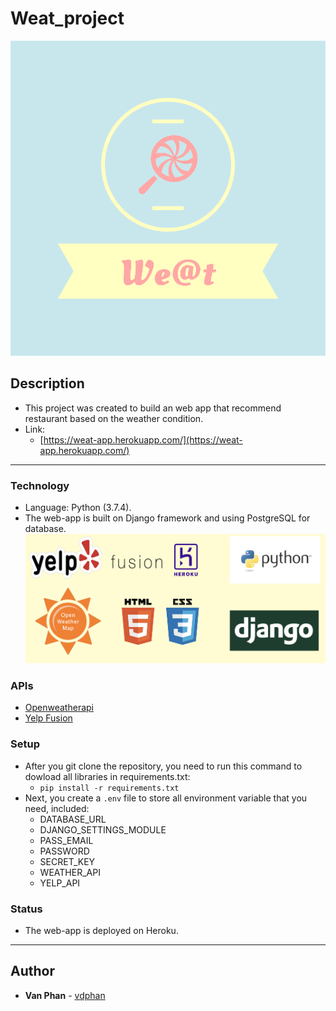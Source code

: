 # Weat_project
![Alt text](./static/images/pinterest_board_photo.png)

## Description
- This project was created to build an web app that recommend restaurant based on the weather condition.
- Link:
  + [https://weat-app.herokuapp.com/](https://weat-app.herokuapp.com/)
---
### Technology
- Language: Python (3.7.4).
- The web-app is built on Django framework and using PostgreSQL for database.
![Alt text](./static/images/Technology.png)

### APIs
- [Openweatherapi](https://openweathermap.org/)
- [Yelp Fusion](https://www.yelp.com/fusion)

### Setup
- After you git clone the repository, you need to run this command to dowload all libraries in requirements.txt:
  + ```pip install -r requirements.txt```
- Next, you create a ```.env``` file to store all environment variable that you need, included:
  + DATABASE_URL
  + DJANGO_SETTINGS_MODULE
  + PASS_EMAIL
  + PASSWORD
  + SECRET_KEY
  + WEATHER_API
  + YELP_API

### Status
- The web-app is deployed on Heroku.


---

## Author
* **Van Phan** - [vdphan](https://github.com/vdphan)
